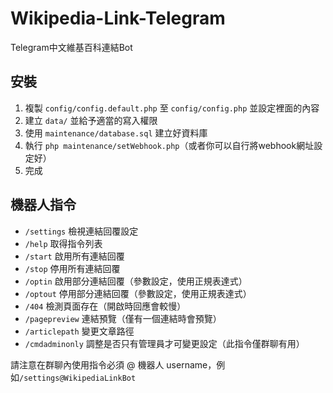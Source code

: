 # Wikipedia-Link-Telegram
Telegram中文維基百科連結Bot

## 安裝
1. 複製 ```config/config.default.php``` 至 ```config/config.php``` 並設定裡面的內容
2. 建立 ```data/``` 並給予適當的寫入權限
3. 使用 ```maintenance/database.sql``` 建立好資料庫
4. 執行 ```php maintenance/setWebhook.php```（或者你可以自行將webhook網址設定好）
5. 完成

## 機器人指令
* ```/settings``` 檢視連結回覆設定
* ```/help``` 取得指令列表
* ```/start``` 啟用所有連結回覆
* ```/stop``` 停用所有連結回覆
* ```/optin``` 啟用部分連結回覆（參數設定，使用正規表達式）
* ```/optout``` 停用部分連結回覆（參數設定，使用正規表達式）
* ```/404``` 檢測頁面存在（開啟時回應會較慢）
* ```/pagepreview``` 連結預覽（僅有一個連結時會預覽）
* ```/articlepath``` 變更文章路徑
* ```/cmdadminonly``` 調整是否只有管理員才可變更設定（此指令僅群聊有用）

請注意在群聊內使用指令必須 @ 機器人 username，例如```/settings@WikipediaLinkBot```
